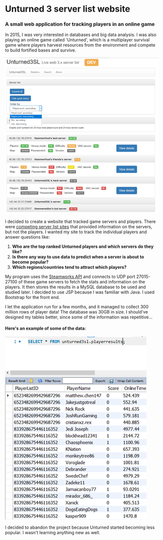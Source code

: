 # Unturned 3 server list website

### A small web application for tracking players in an online game

In 2015, I was very interested in databases and big data analysis. I was also playing an online game called 'Unturned', which is a multiplayer survival game where players harvest resources from the environment and compete to build fortified bases and survive.

![](media/website.png)

I decided to create a website that tracked game servers and players. There were [competing server list sites](https://unturned-servers.net/) that provided information on the servers, but not the players. I wanted my site to track the individual players and answer questions like:

1. **Who are the top ranked Unturned players and which servers do they like?**
2. **Is there any way to use data to predict when a server is about to become popular?**
3. **Which regions/countries tend to attract which players?**

My program uses the [Steamworks API](https://partner.steamgames.com/doc/sdk/api) and connects to UDP port 27015-27100 of these game servers to fetch the stats and information on the players. It then stores the results in a MySQL database to be used and studied later. I decided to use JSP because I was familiar with Java. I used Bootstrap for the front end.

I let the application run for a few months, and it managed to collect 300 million rows of player data! The database was 30GB in size. I should've designed my tables better, since some of the information was repetitive...

#### Here's an example of some of the data:

![](media/db_playerresults.png)

I decided to abandon the project because Unturned started becoming less popular. I wasn't learning anything new as well.
